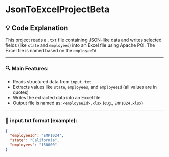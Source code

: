 # JsonToExcelProjectBeta

## 💡 Code Explanation

This project reads a `.txt` file containing JSON-like data and writes selected fields (like `state` and `employees`) into an Excel file using Apache POI. The Excel file is named based on the `employeeId`.

---

### 🔍 Main Features:
- Reads structured data from `input.txt`
- Extracts values like `state`, `employees`, and `employeeId` (all values are in quotes)
- Writes the extracted data into an Excel file
- Output file is named as: `<employeeId>.xlsx` (e.g., `EMP1024.xlsx`)

---

### 📁 input.txt format (example):
```json
{
  "employeeId": "EMP1024",
  "state": "California",
  "employees": "150000"
}
